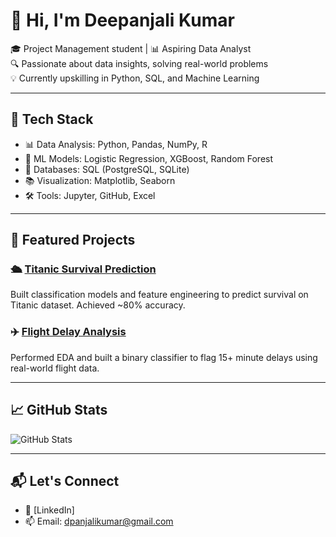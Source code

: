 # 👋 Hi, I'm Deepanjali Kumar

🎓 Project Management student | 📊 Aspiring Data Analyst  
🔍 Passionate about data insights, solving real-world problems  
💡 Currently upskilling in Python, SQL, and Machine Learning

---

## 🔧 Tech Stack
- 📊 Data Analysis: Python, Pandas, NumPy, R
- 🧠 ML Models: Logistic Regression, XGBoost, Random Forest
- 💾 Databases: SQL (PostgreSQL, SQLite)
- 📚 Visualization: Matplotlib, Seaborn
- 🛠️ Tools: Jupyter, GitHub, Excel

---

## 📌 Featured Projects

### 🛳️ [Titanic Survival Prediction](https://github.com/dpanjali/titanic-survival-prediction)
Built classification models and feature engineering to predict survival on Titanic dataset. Achieved ~80% accuracy.

### ✈️ [Flight Delay Analysis](https://github.com/dpanjali/flight-delay-analysis)
Performed EDA and built a binary classifier to flag 15+ minute delays using real-world flight data.

---

## 📈 GitHub Stats

![GitHub Stats](https://github-readme-stats.vercel.app/api?username=dpanjali&show_icons=true)

---

## 📬 Let's Connect

- 💼 [LinkedIn]
- 📫 Email: dpanjalikumar@gmail.com
